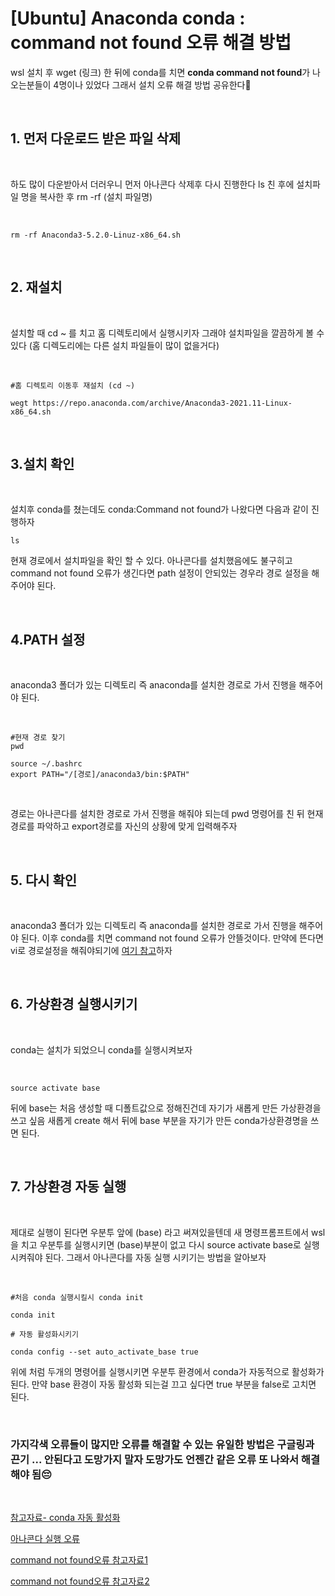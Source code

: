  # **[Ubuntu] Anaconda  conda : command not found 오류 해결 방법**

wsl 설치 후 wget (링크) 한 뒤에 conda를 치면 **conda command not found**가 나오는분들이 4명이나 있었다 그래서 설치 오류 해결 방법 공유한다🤗

<br/>

 ## **1. 먼저 다운로드 받은 파일 삭제**

<br/>

 하도 많이 다운받아서 더러우니 먼저 아나콘다 삭제후 다시 진행한다
 ls 친 후에 설치파일 명을 복사한 후 rm -rf (설치 파일명)

 <br/>

 ```
 rm -rf Anaconda3-5.2.0-Linuz-x86_64.sh
 ```

<br/>

 ## **2. 재설치**

<br/>

설치할 때 cd ~ 를 치고 홈 디렉토리에서 실행시키자 그래야 설치파일을 깔끔하게 볼 수 있다 (홈 디렉도리에는 다른 설치 파일들이 많이 없을거다)

<br/>

```
#홈 디렉토리 이동후 재설치 (cd ~)

wegt https://repo.anaconda.com/archive/Anaconda3-2021.11-Linux-x86_64.sh
```

<br/>

 ## **3.설치 확인**

<br/>

설치후 conda를 쳤는데도 conda:Command not found가 나왔다면 다음과 같이 진행하자
```
ls 
```

현재 경로에서 설치파일을 확인 할 수 있다. 아나콘다를 설치했음에도 불구히고 command not found 오류가 생긴다면 path 설정이 안되있는 경우라 경로 설정을 해주어야 된다.

<br/>

## **4.PATH 설정**

<br/>

anaconda3 폴더가 있는 디렉토리 즉 anaconda를 설치한 경로로 가서 진행을 해주어야 된다. 

<br/>

```
#현재 경로 찾기
pwd

source ~/.bashrc
export PATH="/[경로]/anaconda3/bin:$PATH"
```

<br/>

경로는 아나콘다를 설치한 경로로 가서 진행을 해줘야 되는데 pwd 명령어를 친 뒤 현재 경로를 파악하고 export경로를 자신의 상황에 맞게 입력해주자

<br/>

## **5. 다시 확인**

<br/>

anaconda3 폴더가 있는 디렉토리 즉 anaconda를 설치한 경로로 가서 진행을 해주어야 된다. 이후 conda를 치면 command not found 오류가 안뜰것이다. 만약에 뜬다면 vi로 경로설정을 해줘야되기에 [여기 참고](https://jisoo-coding.tistory.com/6)하자

<br/>

## **6. 가상환경 실행시키기**

<br/>

conda는 설치가 되었으니 conda를 실행시켜보자

<br/>

```
source activate base
```

뒤에 base는 처음 생성할 때 디폴트값으로 정해진건데 자기가 새롭게 만든 가상환경을 쓰고 싶음 새롭게 create 해서 뒤에 base 부분을 자기가 만든 conda가상환경명을 쓰면 된다.

<br/>

## **7. 가상환경 자동 실행**

<br/>

제대로 실행이 된다면 우분투 앞에 (base) 라고 써져있을텐데 새 명령프롬프트에서 wsl을 치고 우분투를 실행시키면 (base)부분이 없고 다시 source activate base로 실행시켜줘야 된다. 그래서 아나콘다를 자동 실행 시키기는 방법을 알아보자

<br/>

```
#처음 conda 실행시킬시 conda init 

conda init

# 자동 활성화시키기

conda config --set auto_activate_base true

```

위에 처럼 두개의 명령어를 실행시키면 우분투 환경에서 conda가 자동적으로 활성화가 된다. 만약 base 환경이 자동 활성화 되는걸 끄고 싶다면 true 부분을 false로 고치면 된다. 

<br/>

### **가지각색 오류들이 많지만 오류를 해결할 수 있는 유일한 방법은 구글링과 끈기 ... 안된다고 도망가지 말자 도망가도 언젠간 같은 오류 또 나와서 해결해야 됨😔** 

<br/>

[참고자료- conda 자동 활성화](https://sike6054.github.io/blog/etc/fourth-post/)

[아나콘다 실행 오류](https://willbesoon.tistory.com/119)

[command not found오류 참고자료1](https://jisoo-coding.tistory.com/6)

[command not found오류 참고자료2](https://starseeker711.tistory.com/182)
